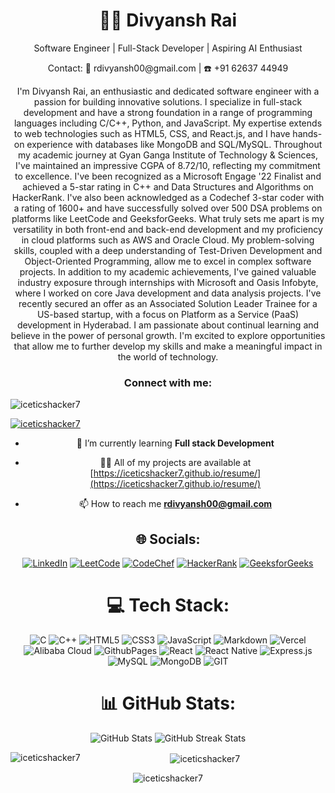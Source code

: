 <div align="center">
    <h1>👨‍💻 Divyansh Rai</h1>
    <p>Software Engineer | Full-Stack Developer | Aspiring AI Enthusiast</p>
    <p>Contact: 📧 rdivyansh00@gmail.com | ☎️ +91 62637 44949</p>
    <p align="center">
        I'm Divyansh Rai, an enthusiastic and dedicated software engineer with a passion for building innovative solutions. I specialize in full-stack development and have a strong foundation in a range of programming languages including C/C++, Python, and JavaScript. My expertise extends to web technologies such as HTML5, CSS, and React.js, and I have hands-on experience with databases like MongoDB and SQL/MySQL.
        Throughout my academic journey at Gyan Ganga Institute of Technology & Sciences, I've maintained an impressive CGPA of 8.72/10, reflecting my commitment to excellence. I've been recognized as a Microsoft Engage '22 Finalist and achieved a 5-star rating in C++ and Data Structures and Algorithms on HackerRank. I've also been acknowledged as a Codechef 3-star coder with a rating of 1600+ and have successfully solved over 500 DSA problems on platforms like LeetCode and GeeksforGeeks.
        What truly sets me apart is my versatility in both front-end and back-end development and my proficiency in cloud platforms such as AWS and Oracle Cloud. My problem-solving skills, coupled with a deep understanding of Test-Driven Development and Object-Oriented Programming, allow me to excel in complex software projects.
        In addition to my academic achievements, I've gained valuable industry exposure through internships with Microsoft and Oasis Infobyte, where I worked on core Java development and data analysis projects. I've recently secured an offer as an Associated Solution Leader Trainee for a US-based startup, with a focus on Platform as a Service (PaaS) development in Hyderabad.
        I am passionate about continual learning and believe in the power of personal growth. I'm excited to explore opportunities that allow me to further develop my skills and make a meaningful impact in the world of technology.
    </p>
    <h3>Connect with me:</h3>
    <p align="center">
<p align="left"> <img src="https://komarev.com/ghpvc/?username=iceticshacker7&label=Profile%20views&color=0e75b6&style=flat" alt="iceticshacker7" /> </p>

<p align="left"> <a href="https://github.com/ryo-ma/github-profile-trophy"><img src="https://github-profile-trophy.vercel.app/?username=iceticshacker7" alt="iceticshacker7" /></a> </p>

- 🌱 I’m currently learning **Full stack Development**

- 👨‍💻 All of my projects are available at [https://iceticshacker7.github.io/resume/](https://iceticshacker7.github.io/resume/)

- 📫 How to reach me **rdivyansh00@gmail.com**

## 🌐 Socials:
[![LinkedIn](https://img.shields.io/badge/LinkedIn-%230077B5.svg?logo=linkedin&logoColor=white)](https://linkedin.com/in/divyanshrai7) [![LeetCode](https://img.shields.io/badge/LeetCode-FFA116?logo=leetcode&logoColor=white)](https://leetcode.com/divyanshrai7/)
[![CodeChef](https://img.shields.io/badge/CodeChef-5B4638?logo=codechef&logoColor=white)](https://https://www.codechef.com/users/justcoding14)
[![HackerRank](https://img.shields.io/badge/HackerRank-2EC866?logo=hackerrank&logoColor=white)](https://www.hackerrank.com/profile/divyansh_rai_cs1)
[![GeeksforGeeks](https://img.shields.io/badge/GeeksforGeeks-43A047?logo=geeksforgeeks&logoColor=white)](https://auth.geeksforgeeks.org/user/iceandcfvoo)

# 💻 Tech Stack:
![C](https://img.shields.io/badge/c-%2300599C.svg?style=for-the-badge&logo=c&logoColor=white) ![C++](https://img.shields.io/badge/c++-%2300599C.svg?style=for-the-badge&logo=c%2B%2B&logoColor=white) ![HTML5](https://img.shields.io/badge/html5-%23E34F26.svg?style=for-the-badge&logo=html5&logoColor=white) ![CSS3](https://img.shields.io/badge/css3-%231572B6.svg?style=for-the-badge&logo=css3&logoColor=white) ![JavaScript](https://img.shields.io/badge/javascript-%23323330.svg?style=for-the-badge&logo=javascript&logoColor=%23F7DF1E)  ![Markdown](https://img.shields.io/badge/markdown-%23000000.svg?style=for-the-badge&logo=markdown&logoColor=white) ![Vercel](https://img.shields.io/badge/vercel-%23000000.svg?style=for-the-badge&logo=vercel&logoColor=white) ![Alibaba Cloud](https://img.shields.io/badge/AlibabaCloud-%23FF6701.svg?style=for-the-badge&logo=alibabacloud&logoColor=white) ![GithubPages](https://img.shields.io/badge/github%20pages-121013?style=for-the-badge&logo=github&logoColor=white) ![React](https://img.shields.io/badge/react-%2320232a.svg?style=for-the-badge&logo=react&logoColor=%2361DAFB) ![React Native](https://img.shields.io/badge/react_native-%2320232a.svg?style=for-the-badge&logo=react&logoColor=%2361DAFB) ![Express.js](https://img.shields.io/badge/express.js-%23404d59.svg?style=for-the-badge&logo=express&logoColor=%2361DAFB) ![MySQL](https://img.shields.io/badge/mysql-%2300000f.svg?style=for-the-badge&logo=mysql&logoColor=white) ![MongoDB](https://img.shields.io/badge/MongoDB-%234ea94b.svg?style=for-the-badge&logo=mongodb&logoColor=white) ![GIT](https://img.shields.io/badge/Git-fc6d26?style=for-the-badge&logo=git&logoColor=white)

# 📊 GitHub Stats:
![GitHub Stats](https://github-readme-stats.vercel.app/api?username=iceticshacker7&theme=algolia&hide_border=false&include_all_commits=true&count_private=true)
![GitHub Streak Stats](https://github-readme-streak-stats.herokuapp.com/?user=iceticshacker7&theme=algolia&hide_border=false)

<p><img align="left" src="https://github-readme-stats.vercel.app/api/top-langs?username=iceticshacker7&show_icons=true&locale=en&layout=compact" alt="iceticshacker7" /></p>

<p>&nbsp;<img align="center" src="https://github-readme-stats.vercel.app/api?username=iceticshacker7&show_icons=true&locale=en" alt="iceticshacker7" /></p>

<p><img align="center" src="https://github-readme-streak-stats.herokuapp.com/?user=iceticshacker7&" alt="iceticshacker7" /></p>

</div>
